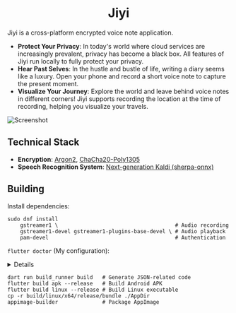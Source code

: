 <div align="center">
    <h1>Jiyi</h1>
</div>

Jiyi is a cross-platform encrypted voice note application.

- **Protect Your Privacy**: In today's world where cloud services are increasingly prevalent, privacy has become a black box. All features of Jiyi run locally to fully protect your privacy.
- **Hear Past Selves**: In the hustle and bustle of life, writing a diary seems like a luxury. Open your phone and record a short voice note to capture the present moment.
- **Visualize Your Journey**: Explore the world and leave behind voice notes in different corners! Jiyi supports recording the location at the time of recording, helping you visualize your travels.

![Screenshot](https://github.com/user-attachments/assets/0943329e-faa0-4786-9a47-cce64bd72ede)

## Technical Stack

- **Encryption**: [Argon2](https://en.wikipedia.org/wiki/Argon2), [ChaCha20-Poly1305](https://en.wikipedia.org/wiki/ChaCha20-Poly1305)
- **Speech Recognition System**: [Next-generation Kaldi (sherpa-onnx)](https://github.com/k2-fsa/sherpa-onnx)

## Building

Install dependencies:

```shell
sudo dnf install
    gstreamer1 \                                     # Audio recording
    gstreamer1-devel gstreamer1-plugins-base-devel \ # Audio playback
    pam-devel                                        # Authentication
```

`flutter doctor` (My configuration):

<details>
[✓] Flutter (Channel stable, 3.32.1, on Fedora Linux 41 (Workstation Edition) 6.14.5-200.fc41.x86_64, locale zh_CN.UTF-8)
    • Flutter version 3.32.1 on channel stable at /home/xiaoshihou/Applications/flutter
    • Upstream repository https://github.com/flutter/flutter.git
    • Framework revision b25305a883 (2 weeks ago), 2025-05-29 10:40:06 -0700
    • Engine revision 1425e5e9ec
    • Dart version 3.8.1
    • DevTools version 2.45.1

[✓] Android toolchain - develop for Android devices (Android SDK version 35.0.0)
• Android SDK at /home/xiaoshihou/Applications/android_sdk/
• Platform android-35, build-tools 35.0.0
• Java binary at: /home/xiaoshihou/Applications/android-studio/jbr/bin/java
This is the JDK bundled with the latest Android Studio installation on this machine.
To manually set the JDK path, use: `flutter config --jdk-dir="path/to/jdk"`.
• Java version OpenJDK Runtime Environment (build 21.0.4+-12422083-b607.1)
• All Android licenses accepted.

[✓] Linux toolchain - develop for Linux desktop
• clang version 19.1.7 (Fedora 19.1.7-3.fc41)
• cmake version 3.30.8
• ninja version 1.12.1
• pkg-config version 2.3.0
• OpenGL core renderer: AMD Radeon Graphics (radeonsi, renoir, ACO, DRM 3.61, 6.14.5-200.fc41.x86_64)
• OpenGL core version: 4.6 (Core Profile) Mesa 25.0.4
• OpenGL core shading language version: 4.60
• OpenGL ES renderer: AMD Radeon Graphics (radeonsi, renoir, ACO, DRM 3.61, 6.14.5-200.fc41.x86_64)
• OpenGL ES version: OpenGL ES 3.2 Mesa 25.0.4
• OpenGL ES shading language version: OpenGL ES GLSL ES 3.20
• GL_EXT_framebuffer_blit: yes
• GL_EXT_texture_format_BGRA8888: yes

</details>

```shell
dart run build_runner build   # Generate JSON-related code
flutter build apk --release   # Build Android APK
flutter build linux --release # Build Linux executable
cp -r build/linux/x64/release/bundle ./AppDir
appimage-builder              # Package AppImage
```

